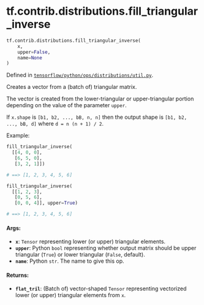 <div itemscope itemtype="http://developers.google.com/ReferenceObject">
<meta itemprop="name" content="tf.contrib.distributions.fill_triangular_inverse" />
<meta itemprop="path" content="Stable" />
</div>

# tf.contrib.distributions.fill_triangular_inverse

``` python
tf.contrib.distributions.fill_triangular_inverse(
    x,
    upper=False,
    name=None
)
```



Defined in [`tensorflow/python/ops/distributions/util.py`](/code/stable/tensorflow/python/ops/distributions/util.py).

Creates a vector from a (batch of) triangular matrix.

The vector is created from the lower-triangular or upper-triangular portion
depending on the value of the parameter `upper`.

If `x.shape` is `[b1, b2, ..., bB, n, n]` then the output shape is
`[b1, b2, ..., bB, d]` where `d = n (n + 1) / 2`.

Example:

```python
fill_triangular_inverse(
  [[4, 0, 0],
   [6, 5, 0],
   [3, 2, 1]])

# ==> [1, 2, 3, 4, 5, 6]

fill_triangular_inverse(
  [[1, 2, 3],
   [0, 5, 6],
   [0, 0, 4]], upper=True)

# ==> [1, 2, 3, 4, 5, 6]
```

#### Args:

* <b>`x`</b>: `Tensor` representing lower (or upper) triangular elements.
* <b>`upper`</b>: Python `bool` representing whether output matrix should be upper
    triangular (`True`) or lower triangular (`False`, default).
* <b>`name`</b>: Python `str`. The name to give this op.


#### Returns:

* <b>`flat_tril`</b>: (Batch of) vector-shaped `Tensor` representing vectorized lower
    (or upper) triangular elements from `x`.